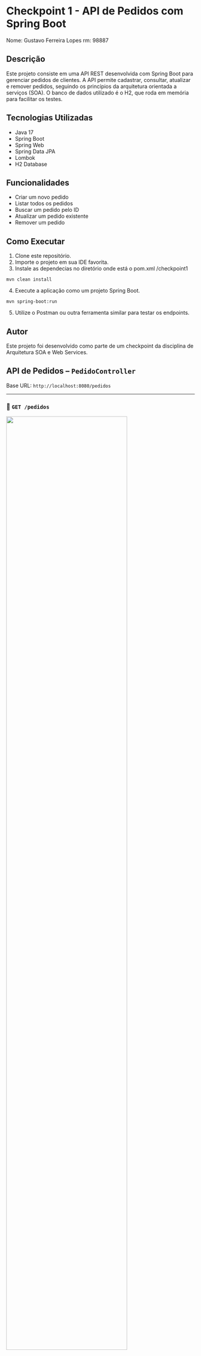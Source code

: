 # Checkpoint 1 - API de Pedidos com Spring Boot

Nome: Gustavo Ferreira Lopes
rm: 98887

## Descrição

Este projeto consiste em uma API REST desenvolvida com Spring Boot para gerenciar pedidos de clientes. A API permite cadastrar, consultar, atualizar e remover pedidos, seguindo os princípios da arquitetura orientada a serviços (SOA). O banco de dados utilizado é o H2, que roda em memória para facilitar os testes.

## Tecnologias Utilizadas

- Java 17
- Spring Boot
- Spring Web
- Spring Data JPA
- Lombok
- H2 Database

## Funcionalidades

- Criar um novo pedido
- Listar todos os pedidos
- Buscar um pedido pelo ID
- Atualizar um pedido existente
- Remover um pedido

## Como Executar

1. Clone este repositório.
2. Importe o projeto em sua IDE favorita.
3. Instale as dependecias no diretório onde está o pom.xml /checkpoint1

```
mvn clean install
```

4. Execute a aplicação como um projeto Spring Boot.

```
mvn spring-boot:run
```

5. Utilize o Postman ou outra ferramenta similar para testar os endpoints.

## Autor

Este projeto foi desenvolvido como parte de um checkpoint da disciplina de Arquitetura SOA e Web Services.

## API de Pedidos – `PedidoController`

Base URL: `http://localhost:8080/pedidos`

---

### 🔹 `GET /pedidos`

<img src="./imgs/get-all.jpg" width="80%"/>

**Descrição:** Lista todos os pedidos cadastrados.

**Resposta:**

```json
[
  {
    "id": 1,
    "clienteNome": "João da Silva",
    "dataPedido": "2025-03-27",
    "valorTotal": 199.99
  },
  ...
]
```

---

### 🔹 `GET /pedidos/{id}`

<img src="./imgs/get-id.jpg" width="80%"/>

**Descrição:** Retorna os dados de um pedido específico, com base no ID.

**Parâmetros de URL:**

- `id` (Long): ID do pedido que deseja buscar.

**Exemplo de resposta:**

```json
{
  "id": 1,
  "clienteNome": "João da Silva",
  "dataPedido": "2025-03-27",
  "valorTotal": 199.99
}
```

---

### 🔹 `POST /pedidos`

<img src="./imgs/post.jpg" width="80%"/>

**Descrição:** Cria um novo pedido.

**Corpo da requisição (JSON):**

```json
{
  "clienteNome": "João da Silva",
  "valorTotal": 299.9
}
```

> `dataPedido` será definido automaticamente como a data atual.  
> `id` será gerado automaticamente.

**Exemplo de resposta:**

```json
{
  "id": 2,
  "clienteNome": "João da Silva",
  "dataPedido": "2025-03-27",
  "valorTotal": 299.9
}
```

---

### 🔹 `PUT /pedidos/{id}`

<img src="./imgs/put.jpg" width="80%"/>

**Descrição:** Atualiza os dados de um pedido existente.

**Parâmetros de URL:**

- `id` (Long): ID do pedido a ser atualizado.

**Corpo da requisição (JSON):**

```json
{
  "clienteNome": "Maria Oliveira",
  "valorTotal": 150.0
}
```

**Exemplo de resposta:**

```json
{
  "id": 2,
  "clienteNome": "Maria Oliveira",
  "dataPedido": "2025-03-27",
  "valorTotal": 150.0
}
```

---

### 🔹 `DELETE /pedidos/{id}`

<img src="./imgs/del.jpg" width="80%"/>

**Descrição:** Deleta um pedido com base no ID.

**Parâmetros de URL:**

- `id` (Long): ID do pedido que deseja excluir.
